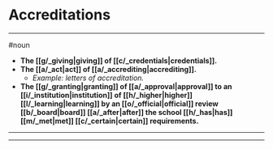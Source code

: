 # Accreditations
---
#noun
- **The [[g/_giving|giving]] of [[c/_credentials|credentials]].**
- **The [[a/_act|act]] of [[a/_accrediting|accrediting]].**
	- _Example: letters of accreditation._
- **The [[g/_granting|granting]] of [[a/_approval|approval]] to an [[i/_institution|institution]] of [[h/_higher|higher]] [[l/_learning|learning]] by an [[o/_official|official]] review [[b/_board|board]] [[a/_after|after]] the school [[h/_has|has]] [[m/_met|met]] [[c/_certain|certain]] requirements.**
---
---
